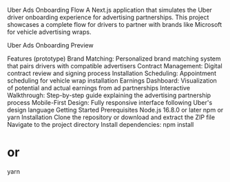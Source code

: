 Uber Ads Onboarding Flow
A Next.js application that simulates the Uber driver onboarding experience for advertising partnerships. This project showcases a complete flow for drivers to partner with brands like Microsoft for vehicle advertising wraps.

Uber Ads Onboarding Preview

Features (prototype)
Brand Matching: Personalized brand matching system that pairs drivers with compatible advertisers
Contract Management: Digital contract review and signing process
Installation Scheduling: Appointment scheduling for vehicle wrap installation
Earnings Dashboard: Visualization of potential and actual earnings from ad partnerships
Interactive Walkthrough: Step-by-step guide explaining the advertising partnership process
Mobile-First Design: Fully responsive interface following Uber's design language
Getting Started
Prerequisites
Node.js 16.8.0 or later
npm or yarn
Installation
Clone the repository or download and extract the ZIP file
Navigate to the project directory
Install dependencies:
npm install
# or
yarn

